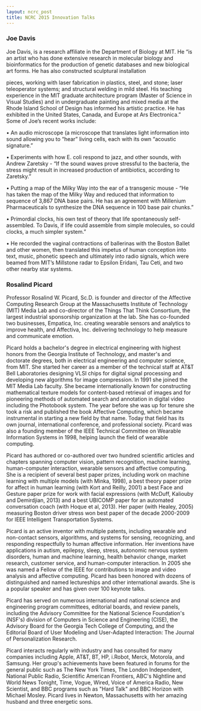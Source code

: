 ```yaml
---
layout: ncrc_post
title: NCRC 2015 Innovation Talks
---
```


### Joe Davis

Joe Davis, is a research affiliate in the Department of Biology at MIT. He “is an artist who has done extensive research in molecular biology and bioinformatics for the production of genetic databases and new biological art forms. He has also constructed sculptural installation

pieces, working with laser fabrication in plastics, steel, and stone; laser teleoperator systems; and structural welding in mild steel. His teaching experience in the MIT graduate architecture program (Master of Science in Visual Studies) and in undergraduate painting and mixed media at the Rhode Island School of Design has informed his artistic practice. He has exhibited in the United States, Canada, and Europe at Ars Electronica.” Some of Joe’s recent works include:

• An audio microscope (a microscope that translates light information into sound allowing you to “hear” living cells, each with its own “acoustic signature.”

• Experiments with how E. coli respond to jazz, and other sounds, with Andrew Zaretsky - “If the sound waves prove stressful to the bacteria, the stress might result in increased production of antibiotics, according to Zaretsky.”

• Putting a map of the Milky Way into the ear of a transgenic mouse - “He has taken the map of the Milky Way and reduced that information to sequence of 3,867 DNA base pairs. He has an agreement with Millenium Pharmaceuticals to synthesize the DNA sequence in 100 base pair chunks.”

• Primordial clocks, his own test of theory that life spontaneously self-assembled. To Davis, if life could assemble from simple molecules, so could clocks, a much simpler system.”

• He recorded the vaginal contractions of ballerinas with the Boston Ballet and other women, then translated this impetus of human conception into text, music, phonetic speech and ultimately into radio signals, which were beamed from MIT’s Millstone radar to Epsilon Eridani, Tau Ceti, and two other nearby star systems.

### Rosalind Picard

Professor Rosalind W. Picard, Sc.D. is founder and director of the Affective Computing Research Group at the Massachusetts Institute of Technology (MIT) Media Lab and co-director of the Things That Think Consortium, the largest industrial sponsorship organization at the lab. She has co-founded two businesses, Empatica, Inc. creating wearable sensors and analytics to improve health, and Affectiva, Inc. delivering technology to help measure and communicate emotion.

Picard holds a bachelor's degree in electrical engineering with highest honors from the Georgia Institute of Technology, and master's and doctorate degrees, both in electrical engineering and computer science, from MIT. She started her career as a member of the technical staff at AT&T Bell Laboratories designing VLSI chips for digital signal processing and developing new algorithms for image compression. In 1991 she joined the MIT Media Lab faculty. She became internationally known for constructing mathematical texture models for content-based retrieval of images and for pioneering methods of automated search and annotation in digital video including the Photobook system. The year before she was up for tenure she took a risk and published the book Affective Computing, which became instrumental in starting a new field by that name. Today that field has its own journal, international conference, and professional society. Picard was also a founding member of the IEEE Technical Committee on Wearable Information Systems in 1998, helping launch the field of wearable computing.

Picard has authored or co-authored over two hundred scientific articles and chapters spanning computer vision, pattern recognition, machine learning, human-computer interaction, wearable sensors and affective computing. She is a recipient of several best paper prizes, including work on machine learning with multiple models (with Minka, 1998), a best theory paper prize for affect in human learning (with Kort and Reilly, 2001) a best Face and Gesture paper prize for work with facial expressions (with McDuff, Kaliouby and Demirdjian, 2013) and a best UBICOMP paper for an automated conversation coach (with Hoque et al, 2013). Her paper (with Healey, 2005) measuring Boston driver stress won best paper of the decade 2000-2009 for IEEE Intelligent Transportation Systems.

Picard is an active inventor with multiple patents, including wearable and non-contact sensors, algorithms, and systems for sensing, recognizing, and responding respectfully to human affective information. Her inventions have applications in autism, epilepsy, sleep, stress, autonomic nervous system disorders, human and machine learning, health behavior change, market research, customer service, and human-computer interaction. In 2005 she was named a Fellow of the IEEE for contributions to image and video analysis and affective computing. Picard has been honored with dozens of distinguished and named lectureships and other international awards. She is a popular speaker and has given over 100 keynote talks.

Picard has served on numerous international and national science and engineering program committees, editorial boards, and review panels, including the Advisory Committee for the National Science Foundation's (NSF's) division of Computers in Science and Engineering (CISE), the Advisory Board for the Georgia Tech College of Computing, and the Editorial Board of User Modeling and User-Adapted Interaction: The Journal of Personalization Research.

Picard interacts regularly with industry and has consulted for many companies including Apple, AT&T, BT, HP, i.Robot, Merck, Motorola, and Samsung. Her group's achievements have been featured in forums for the general public such as The New York Times, The London Independent, National Public Radio, Scientific American Frontiers, ABC's Nightline and World News Tonight, Time, Vogue, Wired, Voice of America Radio, New Scientist, and BBC programs such as "Hard Talk" and BBC Horizon with Michael Mosley. Picard lives in Newton, Massachusetts with her amazing husband and three energetic sons.
